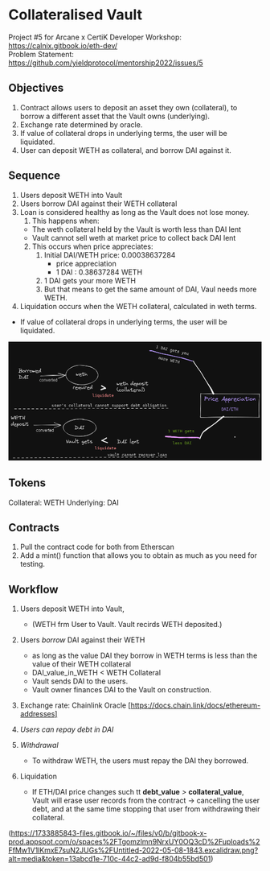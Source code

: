 # Collateralised Vault
Project #5 for Arcane x CertiK Developer Workshop: https://calnix.gitbook.io/eth-dev/ <br>
Problem Statement: https://github.com/yieldprotocol/mentorship2022/issues/5

## Objectives
1. Contract allows users to deposit an asset they own (collateral), to borrow a different asset that the Vault owns (underlying). 
2. Exchange rate determined by oracle.
3. If value of collateral drops in underlying terms, the user will be liquidated.
4. User can deposit WETH as collateral, and borrow DAI against it.

## Sequence
1. Users deposit WETH into Vault
2. Users borrow DAI against their WETH collateral
3. Loan is considered healthy as long as the Vault does not lose money. <br>
    1. This happens when:
    * The weth collateral held by the Vault is worth less than DAI lent
    * Vault cannot sell weth at market price to collect back DAI lent
    2. This occurs when price appreciates:
        1. Initial DAI/WETH price: 0.00038637284
            * price appreciation
            * 1 DAI : 0.38637284 WETH
        2. 1 DAI gets your more WETH
        3. But that means to get the same amount of DAI, Vaul needs more WETH.
4. Liquidation occurs when the WETH collateral, calculated in weth terms.
* If value of collateral drops in underlying terms, the user will be liquidated.

![Alt text](image.png)

## Tokens
Collateral: WETH
Underlying: DAI

## Contracts
1. Pull the contract code for both from Etherscan
2. Add a mint() function that allows you to obtain as much as you need for testing.

## Workflow
1. Users deposit WETH into Vault, 
    - (WETH frm User to Vault. Vault recirds WETH deposited.)

2. Users *borrow* DAI against their WETH
    - as long as the value DAI they borrow in WETH terms is less than the value of their WETH collateral
    - DAI_value_in_WETH < WETH Collateral
    - Vault sends DAI to the users.
    - Vault owner finances DAI to the Vault on construction.

3. Exchange rate: Chainlink Oracle [https://docs.chain.link/docs/ethereum-addresses]

4. *Users can repay debt in DAI*

5. *Withdrawal* 
    - To withdraw WETH, the users must repay the DAI they borrowed.

6. Liquidation
    - If ETH/DAI price changes such tt **debt_value** *>* **collateral_value**, 
    Vault will erase user records from the contract -> cancelling the user debt, and at the same time stopping that user from withdrawing their collateral.

(https://1733885843-files.gitbook.io/~/files/v0/b/gitbook-x-prod.appspot.com/o/spaces%2FTgomzlmn9NrxUY0OQ3cD%2Fuploads%2FfMw1V1lKmxE7suN2JUGs%2FUntitled-2022-05-08-1843.excalidraw.png?alt=media&token=13abcd1e-710c-44c2-ad9d-f804b55bd501)
